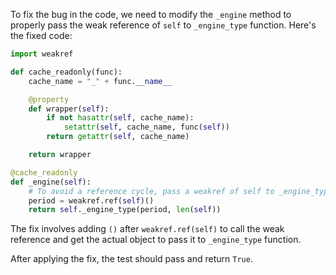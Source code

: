 To fix the bug in the code, we need to modify the `_engine` method to properly pass the weak reference of `self` to `_engine_type` function. Here's the fixed code:

```python
import weakref

def cache_readonly(func):
    cache_name = "_" + func.__name__

    @property
    def wrapper(self):
        if not hasattr(self, cache_name):
            setattr(self, cache_name, func(self))
        return getattr(self, cache_name)

    return wrapper

@cache_readonly
def _engine(self):
    # To avoid a reference cycle, pass a weakref of self to _engine_type.
    period = weakref.ref(self)()
    return self._engine_type(period, len(self))
```

The fix involves adding `()` after `weakref.ref(self)` to call the weak reference and get the actual object to pass it to `_engine_type` function.

After applying the fix, the test should pass and return `True`.